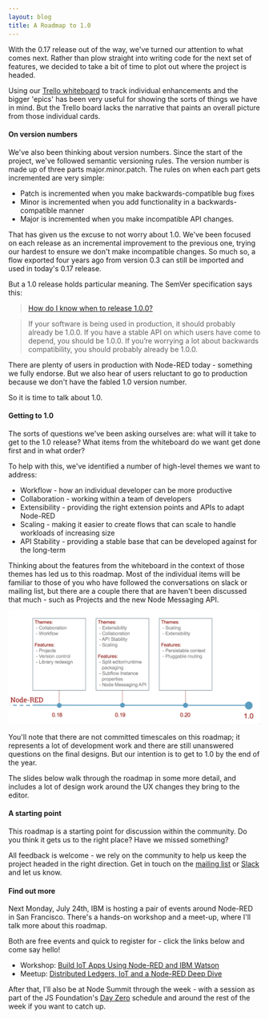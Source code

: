 ```yaml
---
layout: blog
title: A Roadmap to 1.0
---
```


With the 0.17 release out of the way, we've turned our attention to what comes
next. Rather than plow straight into writing code for the next set of features,
we decided to take a bit of time to plot out where the project is headed.

Using our [Trello whiteboard](https://trello.com/b/R0O3CSrI/node-red-whiteboard)
to track individual enhancements and the bigger 'epics' has been very useful for
showing the sorts of things we have in mind. But the Trello board lacks the
narrative that paints an overall picture from those individual cards.

#### On version numbers

We've also been thinking about version numbers. Since the start of the project,
we've followed semantic versioning rules. The version number is made up of three parts
major.minor.patch. The rules on when each part gets incremented are very simple:

 - Patch is incremented when you make backwards-compatible bug fixes
 - Minor is incremented when you add functionality in a backwards-compatible manner
 - Major is incremented when you make incompatible API changes.

That has given us the excuse to not worry about 1.0. We've been  focused on each
release as an incremental improvement to the previous one, trying our hardest to
ensure we don't make incompatible changes. So much so, a flow exported four years
ago from version 0.3 can still be imported and used in today's 0.17 release.

But a 1.0 release holds particular meaning. The SemVer specification says this:

> [How do I know when to release 1.0.0?](http://semver.org/#how-do-i-know-when-to-release-100)

> If your software is being used in production, it should probably already be 1.0.0. If you have a stable API on which users have come to depend, you should be 1.0.0. If you’re worrying a lot about backwards compatibility, you should probably already be 1.0.0.

There are plenty of users in production with Node-RED today - something we fully
endorse. But we also hear of users reluctant to go to production because we don't
have the fabled 1.0 version number.

So it is time to talk about 1.0.

#### Getting to 1.0

The sorts of questions we've been asking ourselves are: what will it take to get to the 1.0
release? What items from the whiteboard do we want get done first and in what order?

To help with this, we've identified a number of high-level themes we want to address:

 - Workflow - how an individual developer can be more productive
 - Collaboration - working within a team of developers
 - Extensibility - providing the right extension points and APIs to adapt Node-RED
 - Scaling - making it easier to create flows that can scale to handle workloads of increasing size
 - API Stability - providing a stable base that can be developed against for the long-term

Thinking about the features from the whiteboard in the context of those themes has
led us to this roadmap. Most of the individual items will be familiar to those of
you who have followed the conversations on slack or mailing list, but there are a
couple there that are haven't been discussed that much - such as Projects and the
new Node Messaging API.

![](/blog/content/images/2017/07//nr-roadmap-timeline.png)

You'll note that there are not committed timescales on this roadmap; it represents
a lot of development work and there are still unanswered questions on the final
designs. But our intention is to get to 1.0 by the end of the year.

The slides below walk through the roadmap in some more detail, and includes a lot
of design work around the UX changes they bring to the editor.

<script async class="speakerdeck-embed" data-id="f647c01eecd94eb0ba0c0a51bbd755ab" data-ratio="1.77777777777778" src="//speakerdeck.com/assets/embed.js"></script>

#### A starting point

This roadmap is a starting point for discussion within the community. Do you think
it gets us to the right place? Have we missed something?

All feedback is welcome - we rely on the community to help us keep the project
headed in the right direction. Get in touch on the [mailing list](https://groups.google.com/forum/#!forum/node-red)
or [Slack](https://nodered.org/slack) and let us know.

#### Find out more

Next Monday, July 24th, IBM is hosting a pair of events around Node-RED in San Francisco.
There's a hands-on workshop and a meet-up, where I'll talk more about this roadmap.

Both are free events and quick to register for - click the links below and come say hello!

 - Workshop: [Build IoT Apps Using Node-RED and IBM Watson](http://bit.ly/2tPA6na)
 - Meetup: [Distributed Ledgers, IoT and a Node-RED Deep Dive](http://bit.ly/2t6z1Kp)

After that, I'll also be at Node Summit through the week - with a session as part
of the JS Foundation's [Day Zero](http://www.nodesummit.com/day-zero/) schedule
and around the rest of the week if you want to catch up.
